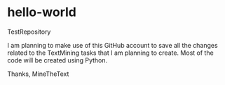 # hello-world
TestRepository

I am planning to make use of this GitHub account to save all the changes related to the TextMining tasks that I am planning to create. Most of the code will be created using Python. 

Thanks, 
MineTheText
